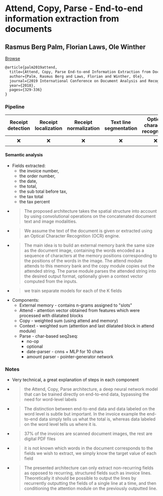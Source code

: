 # Attend, Copy, Parse - End-to-end information extraction from documents

## Rasmus Berg Palm, Florian Laws, Ole Winther

[Browse](https://arxiv.org/pdf/1812.07248.pdf)

```latex
@article{palm2019attend,
  title={Attend, Copy, Parse End-to-end Information Extraction from Documents},
  author={Palm, Rasmus Berg and Laws, Florian and Winther, Ole},
  journal={2019 International Conference on Document Analysis and Recognition (ICDAR)},
  year={2018},
  pages={329-336}
}
```



### Pipeline

| Receipt detection | Receipt localization | Receipt normalization | Text line segmentation | Optical character recognition | Semantic analysis |
|:-----------------:|:--------------------:|:---------------------:|:----------------------:|:-----------------------------:|:-----------------:|
| ❌                 | ❌                    | ❌                     | ❌                      | ❌                             | ✔️                |

#### Semantic analysis

- Fields extracted:
  - the invoice number,
  - the order number,
  - the date,
  - the total,
  - the sub total before tax,
  - the tax total
  - the tax percent
- > The proposed architecture takes the spatial structure into account by using convolutional operations on the concatenated document text and image modalities.
- > We assume the text of the document is given or extracted using an Optical Character Recognition (OCR) engine.
- > The main idea is to build an external memory bank the same size as the document image, containing the words encoded as a sequence of characters at the memory positions corresponding to the positions of the words in the image. The attend module attends to this memory bank and the copy module copies out the attended string. The parse module parses the attended string into the desired output format, optionally given a context vector computed from the inputs.
- > we train separate models for each of the K fields
- Components:
  - External memory - contains n-grams assigned to "slots"
  - Attend - attention vector obtained from features which were processed with dilatated blocks
  - Copy - weighted sum (using attend and memory)
  - Context - weighted sum (attention and last dilatated block in attend module)
  - Parse - char-based seq2seq:
    - no-op
    - optional
    - date-parser - cnns + MLP for 10 chars
    - amount parser - pointer-generator network

### Notes

* Very technical, a great explanation of steps in each component
* > the Attend, Copy, Parse architecture, a deep neural network model that can be trained directly on end-to-end data, bypassing the need for word-level labels
* > The distinction between end-to-end data and data labeled on the word level is subtle but important. In the invoice example the end-to-end data simply tells us what the total is, whereas data labeled on the word level tells us where it is.
* > 37% of the invoices are scanned document images, the rest are digital PDF files
* > it is not known which words in the document corresponds to the fields we wish to extract, we simply know the target value of each field
* > The presented architecture can only extract non-recurring fields as opposed to recurring, structured fields such as invoice lines. Theoretically it should be possible to output the lines by recurrently outputting the fields of a single line at a time, and then conditioning the attention module on the previously
  > outputted line.
